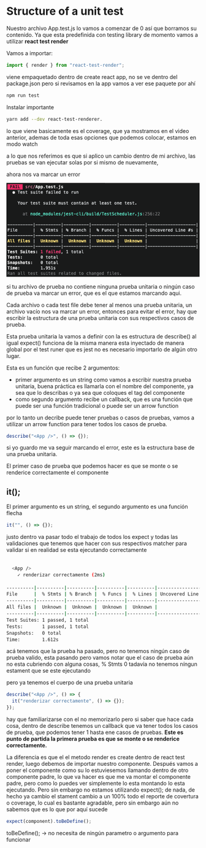 # Structure of a unit test

Nuestro archivo App.test.js lo vamos a comenzar de 0 así que borramos
su contenido. Ya que esta predefinida con testing library de momento
vamos a utilizar **react test render**

Vamos a importar:

```js
import { render } from "react-test-render";
```

viene empaquetado dentro de create react app, no se ve dentro del package.json
pero si revisamos en la app vamos a ver ese paquete por ahí

```bash
npm run test
```

Instalar importante

```bash
yarn add --dev react-test-renderer.
```

lo que viene basicamente es el coverage, que ya mostramos en el video anterior, ademas
de toda esas opciones que podemos colocar, estamos en modo watch

a lo que nos referimos es que si aplico un cambio dentro de mi archivo, las pruebas
se van ejecutar solas por si mismo de nuevamente,

ahora nos va marcar un error

![first-error](./images/first-error.png)

si tu archivo de prueba no contiene ninguna prueba unitaria o ningún caso
de prueba va marcar un error, que es el que estamos marcando aqui.

Cada archivo o cada test file debe tener al menos una prueba unitaria, un archivo
vacío nos va marcar un error, entonces para evitar el error, hay que escribir la estructura de una
prueba unitaria con sus respectivos casos de prueba.

Esta prueba unitaria la vamos a definir con la es estructura de describe() al
igual expect() funciona de la misma manera esta inyectado de manera global por el test
runer que es jest no es necesario importarlo de algún otro lugar.

Esta es un función que recibe 2 argumentos:

- primer argumento es un string como vamos a escribir nuestra prueba unitaria, buena
  práctica es llamarla con el nombre del componente, ya sea que lo describas o ya sea
  que coloques el tag del componente
- como segundo argumento recibe un callback, que es una función que puede ser una función
  tradicional o puede ser un arrow function

por lo tanto un decribe puede tener pruebas o casos de pruebas, vamos a utilizar
un arrow function para tener todos los casos de prueba.

```js
describe("<App />", () => {});
```

si yo guardo me va seguir marcando el error, este es la estructura base de una prueba
unitaria.

El primer caso de prueba que podemos hacer es que se monte o se renderice
correctamente el componente

## it();

El primer argumento es un string, el segundo argumento es una función
flecha

```js
it("", () => {});
```

justo dentro va pasar todo el trabajo de todos los expect y todas las validaciones
que tenemos que hacer con sus respectivos matcher para validar si en realidad
se esta ejecutando correctamente

```bash

  <App />
    ✓ renderizar correctamente (2ms)

----------|----------|----------|----------|----------|-------------------|
File      |  % Stmts | % Branch |  % Funcs |  % Lines | Uncovered Line #s |
----------|----------|----------|----------|----------|-------------------|
All files |  Unknown |  Unknown |  Unknown |  Unknown |                   |
----------|----------|----------|----------|----------|-------------------|
Test Suites: 1 passed, 1 total
Tests:       1 passed, 1 total
Snapshots:   0 total
Time:        1.612s
```

acá tenemos que la prueba ha pasado, pero no tenemos ningún caso de prueba valido,
esta pasando pero vamos notar que el caso de prueba aún no esta cubriendo con alguna cosas,
% Stmts 0 tadavía no tenemos níngun estament que se este ejecutando

pero ya tenemos el cuerpo de una prueba unitaria

```js
describe("<App />", () => {
  it("renderizar correctamente", () => {});
});
```

hay que familiarizarse con el no memorizarlo pero si saber que hace cada cosa, dentro
de describe tenemos un callback que va tener todos los casos de prueba, que podemos tener 1
hasta ene casos de pruebas. **Este es punto de partida la primera prueba es que se monte
o se renderice correctamente.**

La diferencia es que el el metodo render es create dentro de react test render,
luego debemos de importar nuestro componente. Después vamos a poner el componente como su lo estuviesemos llamando
dentro de otro componente padre, lo que va hacer es que me va montar el componente padre,
pero como lo puedes ver simplemente lo esta montando lo esta ejecutando. Pero sin embargo
no estamos utilizando expect(); de nada, de hecho ya cambio el stament cambio a un 100%
todo el reporte de covertura o coverage, lo cual es bastante agradable, pero sin embargo
aún no sabemos que es lo que por aquí sucede

```js
expect(component).toBeDefine();
```

toBeDefine(); -> no necesita de ningún parametro o argumento para funcionar
